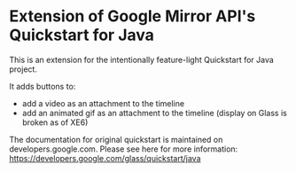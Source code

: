 Extension of Google Mirror API's Quickstart for Java
========================

This is an extension for the intentionally feature-light Quickstart for Java project.

It adds buttons to:

* add a video as an attachment to the timeline
* add an animated gif as an attachment to the timeline (display on Glass is broken as of XE6)


The documentation for original quickstart is maintained on developers.google.com.
Please see here for more information:
https://developers.google.com/glass/quickstart/java
